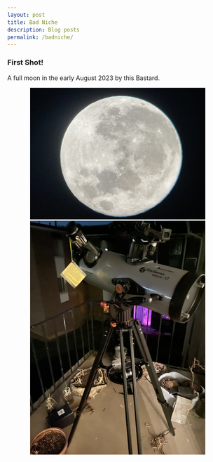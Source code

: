 ```yaml
---
layout: post
title: Bad Niche
description: Blog posts
permalink: /badniche/
---
```

<h3>First Shot!</h3>
A full moon in the early August 2023 by this Bastard. 
<p align= "center">
 <img src="/assets/images/first-full-moon.jpg" width="400" alt="Fig. 1. The full moon and the telescope" class="figure-image-post"><br> 
 <img src="/assets/images/my-telescope.jpg" width="400" alt="Fig. 1. The full moon and the telescope" class="figure-image-post"><br>  
</p>

